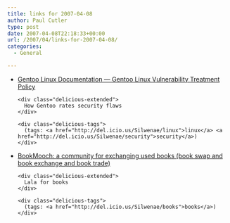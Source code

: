 ```yaml
---
title: links for 2007-04-08
author: Paul Cutler
type: post
date: 2007-04-08T22:18:33+00:00
url: /2007/04/links-for-2007-04-08/
categories:
  - General

---
```

<ul class="delicious">
  <li>
    <div class="delicious-link">
      <a href="http://www.gentoo.org/security/en/vulnerability-policy.xml">Gentoo Linux Documentation &#8212; Gentoo Linux Vulnerability Treatment Policy</a>
    </div>
    
    <div class="delicious-extended">
      How Gentoo rates security flaws
    </div>
    
    <div class="delicious-tags">
      (tags: <a href="http://del.icio.us/Silwenae/linux">linux</a> <a href="http://del.icio.us/Silwenae/security">security</a>)
    </div>
  </li>
  
  <li>
    <div class="delicious-link">
      <a href="http://www.bookmooch.com/">BookMooch: a community for exchanging used books (book swap and book exchange and book trade)</a>
    </div>
    
    <div class="delicious-extended">
      Lala for books
    </div>
    
    <div class="delicious-tags">
      (tags: <a href="http://del.icio.us/Silwenae/books">books</a>)
    </div>
  </li>
</ul>
